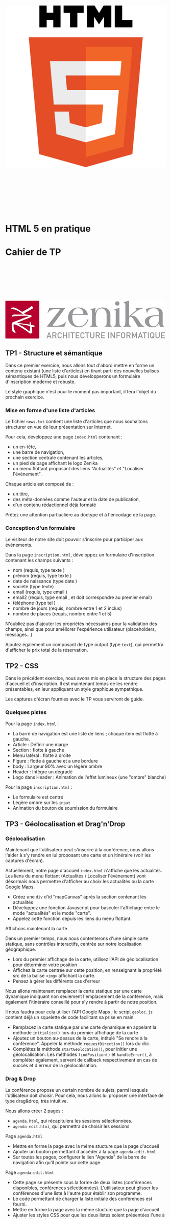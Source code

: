 <br><br><br><br><br><br><br><br>

![Zenika](ressources/images/logo-html5.png)

<br><br><br><br><br><br><br>

# HTML 5 en pratique
# Cahier de TP

<br><br><br><br><br><br>

![Zenika](ressources/images/logo-zenika.jpg)


<div class="pb"></div>


## TP1 - Structure et sémantique

Dans ce premier exercice, nous allons tout d'abord mettre en forme un contenu existant (une liste d'articles) en tirant parti des nouvelles balises sémantiques de HTML5, puis nous développerons un formulaire d'inscription moderne et robuste.

Le style graphique n'est pour le moment pas important, il fera l'objet du prochain exercice.

### Mise en forme d'une liste d'articles

Le fichier `news.txt` contient une liste d'articles que nous souhaitons structurer en vue de leur présentation sur Internet.

Pour cela, développez une page `index.html` contenant :

- un en-tête,
- une barre de navigation,
- une section centrale contenant les articles,
- un pied de page affichant le logo Zenika
- un menu flottant proposant des liens "Actualités" et "Localiser l'événement".


Chaque article est composé de :

- un titre,
- des méta-données comme l'auteur et la date de publication,
- d'un contenu rédactionnel déjà formaté


Prêtez une attention partiuclière au doctype et à l'encodage de la page.

### Conception d'un formulaire

Le visiteur de notre site doit pouvoir s'inscrire pour participer aux événements.

Dans la page `inscription.html`, développez un formulaire d'inscription contenant les champs suivants :

- nom (requis, type texte )
- prénom (requis, type texte )
- date de naissance (type date )
- société (type texte)
- email (requis, type email )
- email2 (requis, type email , et doit correspondre au premier email)
- téléphone (type tel )
- nombre de jours (requis, nombre entre 1 et 2 inclus)
- nombre de places (requis, nombre entre 1 et 5)

N'oubliez pas d'ajouter les propriétés nécessaires pour la validation des champs, ainsi que pour améliorer l'expérience utilisateur (placeholders, messages...)

Ajoutez également un composant de type output (type `text`), qui permettra d'afficher le prix total de la réservation.


<div class="pb"></div>


## TP2 - CSS

Dans le précédent exercice, nous avons mis en place la structure des pages d'accueil et d'inscription.
Il est maintenant temps de les rendre présentables, en leur appliquant un style graphique sympathique.

Les captures d'écran fournies avec le TP vous serviront de guide.

### Quelques pistes

Pour la page `index.html` :

- La barre de navigation est une liste de liens ; chaque item est flotté à gauche.
- Article : Définir une marge
- Section : flotte à gauche
- Menu latéral : flotte à droite
- Figure : flotte à gauche et a une bordure
- body : Largeur 90% avec un légère ombre
- Header : Intègre un dégradé
- Logo dans Header : Animation de l'effet lumineux (une "ombre" blanche)


Pour la page `inscription.html` :

- Le formulaire est centré
- Légère ombre sur les `input`
- Animation du bouton de soumission du formulaire


<div class="pb"></div>


## TP3 - Géolocalisation et Drag'n'Drop

### Géolocalisation

Maintenant que l'utilisateur peut s'inscrire à la conférence, nous allons l'aider à s'y rendre en lui proposant une carte et un itinéraire (voir les captures d'écran).

Actuellement, notre page d'accueil `index.html` n'affiche que les actualités. Les liens du menu flottant (Actualités / Localiser l'événement) vont désormais nous permettre d'afficher au choix les actualités ou la carte Google Maps.

- Créez une `div` d'id "mapCanvas" après la section contenant les actualités
- Développez une fonction Javascript pour basculer l'affichage entre le mode "actualités" et le mode "carte".
- Appelez cette fonction depuis les liens du menu flottant.

Affichons maintenant la carte.

Dans un premier temps, nous nous contenterons d'une simple carte statique, sans contrôles interactifs, centrée sur notre localisation géographique.

- Lors du premier affichage de la carte, utilisez l'API de géolocalisation pour déterminer votre position
- Affichez la carte centrée sur cette position, en renseignant la propriété src de la balise `<img>` affichant la carte.
- Pensez à gérer les différents cas d'erreur


Nous allons maintenant remplacer la carte statique par une carte dynamique indiquant non seulement l'emplacement de la conférence, mais également l'itinéraire conseillé pour s'y rendre à partir de notre position.

Il nous faudra pour cela utiliser l'API Google Maps ; le script `geoloc.js` contient déjà un squelette de code facilitant sa prise en main.

- Remplacez la carte statique par une carte dynamique en appelant la méthode `initialize()` lors du premier affichage de la carte
- Ajoutez un bouton au-dessus de la carte, intitulé "Se rendre à la conférence". Appeler la méthode `requestDirection()` lors du clic.
- Complétez la méthode `startGeolocation()`, pour initier une géolocalisation. Les méthodes `findPosition()` et `handleError()`, à compléter également, servent de callback respectivement en cas de succès et d'erreur de la géolocalisation.

### Drag & Drop

La conférence propose un certain nombre de sujets, parmi lesquels l'utilisateur doit choisir.
Pour cela, nous allons lui proposer une interface de type drag&drop, très intuitive.

Nous allons créer 2 pages :

- `agenda.html`, qui récapitulera les sessions sélectionnées.
- `agenda-edit.html`, qui permettra de choisir les sessions

Page `agenda.html`

- Mettre en forme la page avec la même stucture que la page d'accueil
- Ajouter un bouton permettant d'accéder à la page `agenda-edit.html`
- Sur toutes les pages, configurer le lien "Agenda" de la barre de navigation afin qu'il pointe sur cette page.


Page `agenda-edit.html`

- Cette page se présente sous la forme de deux listes (conférences disponibles, conférences sélectionnées). L'utilisateur peut glisser les conférences d'une liste à l'autre pour établir son programme.
- Le code permettant de charger la liste initiale des conférences est fourni.
- Mettre en forme la page avec la même stucture que la page d'accueil
- Ajuster les styles CSS pour que les deux listes soient présentées l'une à côté de l'autre (gauche/droite)
- Mettre en œuvre les API Drag&Drop pour autoriser le déplacement des conférences entre les deux listes.

Astuces :

- N'oubliez pas de gérer les événements `ondragenter` et `ondragover` !
- Passez l'ID de la conférence en méta-donnée du drag&drop, afin de pouvoir rattacher la puce correspondante à la liste de destination
- Ecouter les événements liés au Drag&Drop afin de fournir un feedback visuel à l'utilisateur (modification des styles graphiques)


<div class="pb"></div>


## TP4 - Local Storage et mode offline

Maintenant que l'utilisateur a choisi les conférences auxquelles il souhaite assister, nous allons pouvoir afficher le récapitulatif dans la page `agenda.html`.

L'utilisateur apprécierait de retrouver sa sélection en revenant sur l'application, et aimerait pouvoir consulter les informations des conférences hors ligne.
Pour cela, nous ferons appel aux API de stockage du navigateur, et au cache applicatif.

### LocalStorage

La liste des conférences devant persister entre deux sessions de navigation, nous allons utiliser l'API LocalStorage.
La clé de stockage d'une conférence sera son ID, et la valeur associée à cette clé sera sa catégorie (cette information nous servira lors du prochain exercice).

Au niveau de la page `agenda-edit.html`

- Complétez les fonctions gérant le drag&drop afin de sauvegarder la liste des conférences sélectionnées (ajout/suppression en fonction de la liste cible)
- Au chargement de la page, appelez la méthode `loadData()` (à compléter) afin de peupler correctement les deux listes (lors de la boucle sur les conférences, il suffit de vérifier si leur ID fait partie des IDs sauvegardés)


Dans la page `agenda.html`

- Au chargement de la page, appelez la méthode `loadDataInAgenda()` (à compléter) afin d'afficher la liste des conférences sélectionnées (même technique que précédemment).

### Cache de ressources

Mettre les pages `agenda.html`, `agenda-edit.html` ainsi que les scripts et ressources nécessaires en cache.

### Bonus

Ajouter la possibilité d'enregistrer les valeurs du formulaire de la page inscription. (Ajouter un bouton `submit` qui ne propose pas de validation de contenu)


<div class="pb"></div>


##  TP5 - Multimédia et Canvas

Pour terminer, nous allons ajouter une dimension multimédia à notre application.

Tout d'abord en intégrant une vidéo au sein d'une page (sans plugin), puis en tirant parti du Canvas pour visualiser la popularité des différentes catégories de conférences.

### Intégration d'une vidéo

Dans la page `index.html`, intégrez une vidéo dans un article.

Le fichier vidéo est fourni dans le répertoire `ressources/vidéo`.

### Manipulation du Canvas

Dans la page `agenda.html`, nous allons créer un graphique à barres pour représenter la répartition des conférences choisies par catégorie.
Par exemple, la catégorie web peut représenter 40% des conférences sélectionnées.

Dans le fichier `loadData.js`, la variable liste contient le nombre de conférences sélectionnées par l'utilisateur, par catégorie.
Une simple règle de trois suffira donc à calculer la popularité relative de chaque catégorie.

Utilisez l'API Canvas pour tracer un graphique en barres à partir de ces valeurs.

### Bonus

Animer le graphique lors du chargement de la page.
